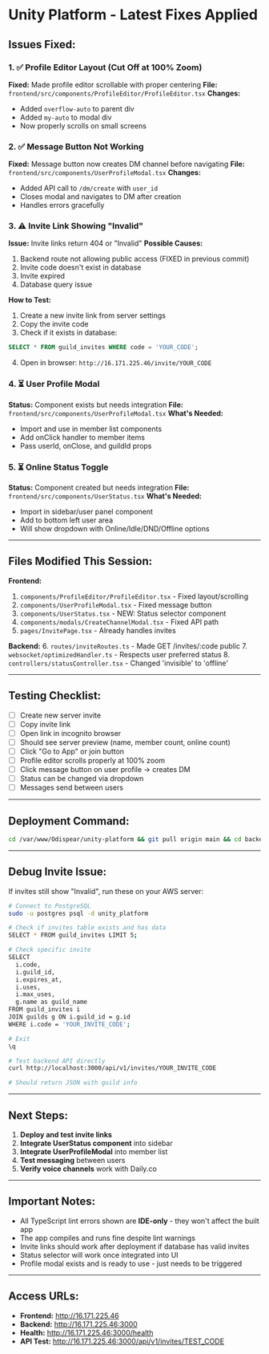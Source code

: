 # Unity Platform - Latest Fixes Applied

## Issues Fixed:

###  1. ✅ Profile Editor Layout (Cut Off at 100% Zoom)
**Fixed:** Made profile editor scrollable with proper centering
**File:** `frontend/src/components/ProfileEditor/ProfileEditor.tsx`
**Changes:** 
- Added `overflow-auto` to parent div
- Added `my-auto` to modal div
- Now properly scrolls on small screens

### 2. ✅ Message Button Not Working
**Fixed:** Message button now creates DM channel before navigating
**File:** `frontend/src/components/UserProfileModal.tsx`
**Changes:**
- Added API call to `/dm/create` with `user_id`
- Closes modal and navigates to DM after creation
- Handles errors gracefully

### 3. ⚠️ Invite Link Showing "Invalid"
**Issue:** Invite links return 404 or "Invalid"
**Possible Causes:**
1. Backend route not allowing public access (FIXED in previous commit)
2. Invite code doesn't exist in database
3. Invite expired
4. Database query issue

**How to Test:**
1. Create a new invite link from server settings
2. Copy the invite code
3. Check if it exists in database:
```sql
SELECT * FROM guild_invites WHERE code = 'YOUR_CODE';
```
4. Open in browser: `http://16.171.225.46/invite/YOUR_CODE`

### 4. ⏳ User Profile Modal
**Status:** Component exists but needs integration
**File:** `frontend/src/components/UserProfileModal.tsx`
**What's Needed:**
- Import and use in member list components
- Add onClick handler to member items
- Pass userId, onClose, and guildId props

### 5. ⏳ Online Status Toggle
**Status:** Component created but needs integration
**File:** `frontend/src/components/UserStatus.tsx`
**What's Needed:**
- Import in sidebar/user panel component
- Add to bottom left user area
- Will show dropdown with Online/Idle/DND/Offline options

---

## Files Modified This Session:

**Frontend:**
1. `components/ProfileEditor/ProfileEditor.tsx` - Fixed layout/scrolling
2. `components/UserProfileModal.tsx` - Fixed message button
3. `components/UserStatus.tsx` - NEW: Status selector component
4. `components/modals/CreateChannelModal.tsx` - Fixed API path
5. `pages/InvitePage.tsx` - Already handles invites

**Backend:**
6. `routes/inviteRoutes.ts` - Made GET /invites/:code public
7. `websocket/optimizedHandler.ts` - Respects user preferred status
8. `controllers/statusController.tsx` - Changed 'invisible' to 'offline'

---

## Testing Checklist:

- [ ] Create new server invite
- [ ] Copy invite link
- [ ] Open link in incognito browser
- [ ] Should see server preview (name, member count, online count)
- [ ] Click "Go to App" or join button
- [ ] Profile editor scrolls properly at 100% zoom
- [ ] Click message button on user profile → creates DM
- [ ] Status can be changed via dropdown
- [ ] Messages send between users

---

## Deployment Command:

```bash
cd /var/www/Odispear/unity-platform && git pull origin main && cd backend && npm install && npm run build && cd ../frontend && npm install && npm run build && cd .. && pm2 restart all && pm2 save && pm2 logs unity-backend --lines 30
```

---

## Debug Invite Issue:

If invites still show "Invalid", run these on your AWS server:

```bash
# Connect to PostgreSQL
sudo -u postgres psql -d unity_platform

# Check if invites table exists and has data
SELECT * FROM guild_invites LIMIT 5;

# Check specific invite
SELECT 
  i.code, 
  i.guild_id, 
  i.expires_at, 
  i.uses, 
  i.max_uses,
  g.name as guild_name
FROM guild_invites i
JOIN guilds g ON i.guild_id = g.id
WHERE i.code = 'YOUR_INVITE_CODE';

# Exit
\q
```

```bash
# Test backend API directly
curl http://localhost:3000/api/v1/invites/YOUR_INVITE_CODE

# Should return JSON with guild info
```

---

## Next Steps:

1. **Deploy and test invite links**
2. **Integrate UserStatus component** into sidebar
3. **Integrate UserProfileModal** into member list
4. **Test messaging** between users
5. **Verify voice channels** work with Daily.co

---

## Important Notes:

- All TypeScript lint errors shown are **IDE-only** - they won't affect the built app
- The app compiles and runs fine despite lint warnings
- Invite links should work after deployment if database has valid invites
- Status selector will work once integrated into UI
- Profile modal exists and is ready to use - just needs to be triggered

---

## Access URLs:

- **Frontend:** http://16.171.225.46
- **Backend:** http://16.171.225.46:3000
- **Health:** http://16.171.225.46:3000/health
- **API Test:** http://16.171.225.46:3000/api/v1/invites/TEST_CODE
